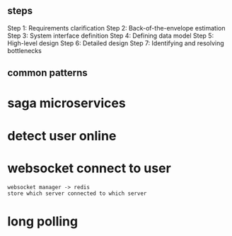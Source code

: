 ## steps

Step 1: Requirements clarification
Step 2: Back-of-the-envelope estimation
Step 3: System interface definition
Step 4: Defining data model
Step 5: High-level design
Step 6: Detailed design
Step 7: Identifying and resolving bottlenecks


## common patterns

# saga microservices
# detect user online

# websocket connect to user
    websocket manager -> redis
    store which server connected to which server

# long polling